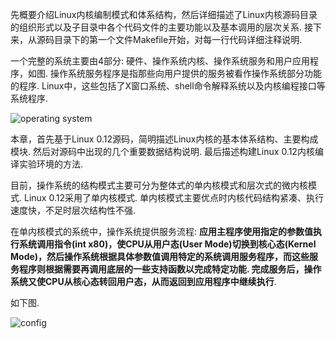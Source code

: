 先概要介绍Linux内核编制模式和体系结构，然后详细描述了Linux内核源码目录的组织形式以及子目录中各个代码文件的主要功能以及基本调用的层次关系. 接下来，从源码目录下的第一个文件Makefile开始，对每一行代码详细注释说明. 

一个完整的系统主要由4部分: 硬件、操作系统内核、操作系统服务和用户应用程序，如图. 操作系统服务程序是指那些向用户提供的服务被看作操作系统部分功能的程序. Linux中，这些包括了X窗口系统、shell命令解释系统以及内核编程接口等系统程序. 

![operating system](images/1.png)

本章，首先基于Linux 0.12源码，简明描述Linux内核的基本体系结构、主要构成模块. 然后对源码中出现的几个重要数据结构说明. 最后描述构建Linux 0.12内核编译实验环境的方法. 

目前，操作系统的结构模式主要可分为整体式的单内核模式和层次式的微内核模式. Linux 0.12采用了单内核模式. 单内核模式主要优点时内核代码结构紧凑、执行速度快，不足时层次结构性不强. 

在单内核模式的系统中，操作系统提供服务流程: **应用主程序使用指定的参数值执行系统调用指令(int x80)，使CPU从用户态(User Mode)切换到核心态(Kernel Mode)，然后操作系统根据具体参数值调用特定的系统调用服务程序，而这些服务程序则根据需要再调用底层的一些支持函数以完成特定功能. 完成服务后，操作系统又使CPU从核心态转回用户态，从而返回到应用程序中继续执行**. 

如下图. 

![config](images/2.png)